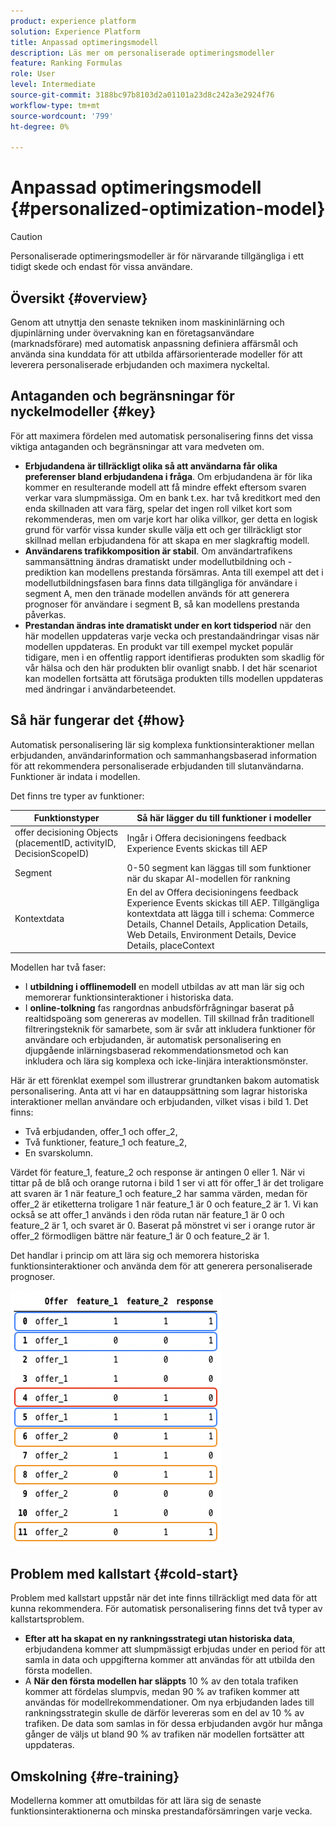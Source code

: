 ```yaml
---
product: experience platform
solution: Experience Platform
title: Anpassad optimeringsmodell
description: Läs mer om personaliserade optimeringsmodeller
feature: Ranking Formulas
role: User
level: Intermediate
source-git-commit: 3188bc97b8103d2a01101a23d8c242a3e2924f76
workflow-type: tm+mt
source-wordcount: '799'
ht-degree: 0%

---
```


# Anpassad optimeringsmodell {#personalized-optimization-model}

>[!CAUTION]
>
>Personaliserade optimeringsmodeller är för närvarande tillgängliga i ett tidigt skede och endast för vissa användare.

## Översikt {#overview}

Genom att utnyttja den senaste tekniken inom maskininlärning och djupinlärning under övervakning kan en företagsanvändare (marknadsförare) med automatisk anpassning definiera affärsmål och använda sina kunddata för att utbilda affärsorienterade modeller för att leverera personaliserade erbjudanden och maximera nyckeltal.

## Antaganden och begränsningar för nyckelmodeller {#key}

För att maximera fördelen med automatisk personalisering finns det vissa viktiga antaganden och begränsningar att vara medveten om.

* **Erbjudandena är tillräckligt olika så att användarna får olika preferenser bland erbjudandena i fråga**. Om erbjudandena är för lika kommer en resulterande modell att få mindre effekt eftersom svaren verkar vara slumpmässiga.
Om en bank t.ex. har två kreditkort med den enda skillnaden att vara färg, spelar det ingen roll vilket kort som rekommenderas, men om varje kort har olika villkor, ger detta en logisk grund för varför vissa kunder skulle välja ett och ger tillräckligt stor skillnad mellan erbjudandena för att skapa en mer slagkraftig modell.
* **Användarens trafikkomposition är stabil**. Om användartrafikens sammansättning ändras dramatiskt under modellutbildning och -prediktion kan modellens prestanda försämras. Anta till exempel att det i modellutbildningsfasen bara finns data tillgängliga för användare i segment A, men den tränade modellen används för att generera prognoser för användare i segment B, så kan modellens prestanda påverkas.
* **Prestandan ändras inte dramatiskt under en kort tidsperiod** när den här modellen uppdateras varje vecka och prestandaändringar visas när modellen uppdateras. En produkt var till exempel mycket populär tidigare, men i en offentlig rapport identifieras produkten som skadlig för vår hälsa och den här produkten blir ovanligt snabb. I det här scenariot kan modellen fortsätta att förutsäga produkten tills modellen uppdateras med ändringar i användarbeteendet.

## Så här fungerar det {#how}

Automatisk personalisering lär sig komplexa funktionsinteraktioner mellan erbjudanden, användarinformation och sammanhangsbaserad information för att rekommendera personaliserade erbjudanden till slutanvändarna. Funktioner är indata i modellen.

Det finns tre typer av funktioner:

| Funktionstyper | Så här lägger du till funktioner i modeller |
|--------------|----------------------------|
| offer decisioning Objects (placementID, activityID, DecisionScopeID) | Ingår i Offera decisioningens feedback Experience Events skickas till AEP |
| Segment | 0-50 segment kan läggas till som funktioner när du skapar AI-modellen för rankning |
| Kontextdata | En del av Offera decisioningens feedback Experience Events skickas till AEP. Tillgängliga kontextdata att lägga till i schema: Commerce Details, Channel Details, Application Details, Web Details, Environment Details, Device Details, placeContext |

Modellen har två faser:

* I **utbildning i offlinemodell** en modell utbildas av att man lär sig och memorerar funktionsinteraktioner i historiska data.
* I **online-tolkning** fas rangordnas anbudsförfrågningar baserat på realtidspoäng som genereras av modellen. Till skillnad från traditionell filtreringsteknik för samarbete, som är svår att inkludera funktioner för användare och erbjudanden, är automatisk personalisering en djupgående inlärningsbaserad rekommendationsmetod och kan inkludera och lära sig komplexa och icke-linjära interaktionsmönster.

Här är ett förenklat exempel som illustrerar grundtanken bakom automatisk personalisering. Anta att vi har en datauppsättning som lagrar historiska interaktioner mellan användare och erbjudanden, vilket visas i bild 1. Det finns:
* Två erbjudanden, offer_1 och offer_2,
* Två funktioner, feature_1 och feature_2,
* En svarskolumn.

Värdet för feature_1, feature_2 och response är antingen 0 eller 1. När vi tittar på de blå och orange rutorna i bild 1 ser vi att för offer_1 är det troligare att svaren är 1 när feature_1 och feature_2 har samma värden, medan för offer_2 är etiketterna troligare 1 när feature_1 är 0 och feature_2 är 1. Vi kan också se att offer_1 används i den röda rutan när feature_1 är 0 och feature_2 är 1, och svaret är 0. Baserat på mönstret vi ser i orange rutor är offer_2 förmodligen bättre när feature_1 är 0 och feature_2 är 1.

Det handlar i princip om att lära sig och memorera historiska funktionsinteraktioner och använda dem för att generera personaliserade prognoser.

![](../assets/perso-ranking-schema.png)

## Problem med kallstart {#cold-start}

Problem med kallstart uppstår när det inte finns tillräckligt med data för att kunna rekommendera. För automatisk personalisering finns det två typer av kallstartsproblem.

* **Efter att ha skapat en ny rankningsstrategi utan historiska data**, erbjudandena kommer att slumpmässigt erbjudas under en period för att samla in data och uppgifterna kommer att användas för att utbilda den första modellen.
* A **När den första modellen har släppts** 10 % av den totala trafiken kommer att fördelas slumpvis, medan 90 % av trafiken kommer att användas för modellrekommendationer. Om nya erbjudanden lades till rankningsstrategin skulle de därför levereras som en del av 10 % av trafiken. De data som samlas in för dessa erbjudanden avgör hur många gånger de väljs ut bland 90 % av trafiken när modellen fortsätter att uppdateras.

## Omskolning {#re-training}

Modellerna kommer att omutbildas för att lära sig de senaste funktionsinteraktionerna och minska prestandaförsämringen varje vecka.
